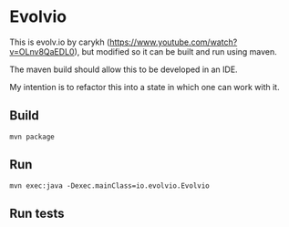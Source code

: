 # Evolvio

This is evolv.io by carykh (https://www.youtube.com/watch?v=OLnv8QaEDL0), but modified so it can be built and run using maven.

The maven build should allow this to be developed in an IDE.

My intention is to refactor this into a state in which one can work with it.

## Build
`mvn package`

## Run
`mvn exec:java -Dexec.mainClass=io.evolvio.Evolvio`

## Run tests
